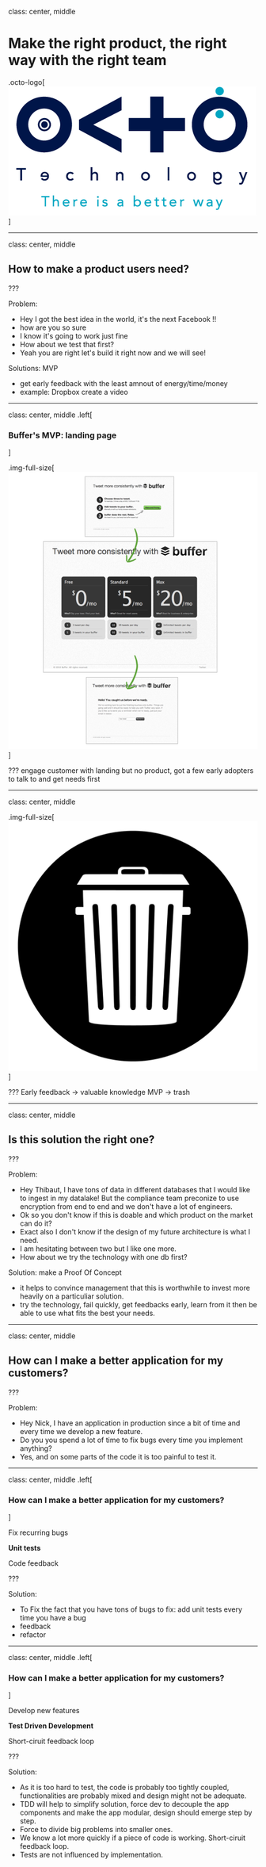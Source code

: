 
class: center, middle

# Make the right product, the right way with the right team
.octo-logo[![octo logo](./img/octo-logo.png)]

---
class: center, middle

## How to make a product users need?

???

Problem:

 - Hey I got the best idea in the world, it's the next Facebook !!
 - how are you so sure
 - I know it's going to work just fine
 - How about we test that first?
 - Yeah you are right let's build it right now and we will see!

Solutions: MVP
 - get early feedback with the least amnout of energy/time/money
 - example: Dropbox create a video

---
class: center, middle
.left[
### Buffer's MVP: landing page
]

.img-full-size[![buffer landing](./img/buffer-landing.png)]

???
engage customer with landing but no product, got a few early adopters to talk to and get needs first

---
class: center, middle

.img-full-size[![buffer landing](./img/trash-symbol.jpg)]

???
Early feedback -> valuable knowledge
MVP -> trash

---

class: center, middle

## Is this solution the right one?

???

Problem:

 - Hey Thibaut, I have tons of data in different databases that I would like to ingest in my datalake! But the compliance team preconize to use encryption from end to end and we don't have a lot of engineers. 
 - Ok so you don't know if this is doable and which product on the market can do it?
 - Exact also I don't know if the design of my future architecture is what I need.
 - I am hesitating between two but I like one more. 
 - How about we try the technology with one db first?

Solution: make a Proof Of Concept
- it helps to convince management that this is worthwhile to invest more heavily on a particuliar solution.
- try the technology, fail quickly, get feedbacks early, learn from it then be able to use what fits the best your needs. 

---

class: center, middle

## How can I make a better application for my customers?

???

Problem:

 - Hey Nick, I have an application in production since a bit of time and every time we develop a new feature.
 - Do you you spend a lot of time to fix bugs every time you implement anything? 
 - Yes, and on some parts of the code it is too painful to test it.

---

class: center, middle
.left[
### How can I make a better application for my customers?
]

Fix recurring bugs

**Unit tests**

Code feedback

???

Solution:

 - To Fix the fact that you have tons of bugs to fix: add unit tests every time you have a bug
 - feedback 
 - refactor

---

class: center, middle
.left[
### How can I make a better application for my customers?
]

Develop new features

**Test Driven Development**

Short-ciruit feedback loop

???

Solution:
- As it is too hard to test, the code is probably too tightly coupled, functionalities are probably mixed and design might not be adequate.
- TDD will help to simplify solution, force dev to decouple the app components and make the app modular, design should emerge step by step. 
- Force to divide big problems into smaller ones. 
- We know a lot more quickly if a piece of code is working. Short-ciruit feedback loop.
- Tests are not influenced by implementation.

